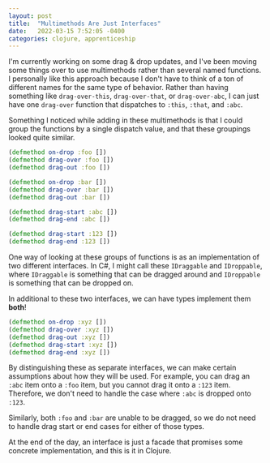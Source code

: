 ```yaml
---
layout: post
title:  "Multimethods Are Just Interfaces"
date:   2022-03-15 7:52:05 -0400
categories: clojure, apprenticeship
---
```


I'm currently working on some drag & drop updates, and I've been
moving some things over to use multimethods rather than several
named functions. I personally like this approach because I don't 
have to think of a ton of different names for the same type of 
behavior. Rather than having something like  `drag-over-this`, 
`drag-over-that`, or `drag-over-abc`, I can just have one `drag-over`
function that dispatches to `:this`, `:that`, and `:abc`. 

Something I noticed while adding in these multimethods is that
I could group the functions by a single dispatch value, and that 
these groupings looked quite similar.

````clojure
(defmethod on-drop :foo [])
(defmethod drag-over :foo [])
(defmethod drag-out :foo [])

(defmethod on-drop :bar [])
(defmethod drag-over :bar [])
(defmethod drag-out :bar [])

(defmethod drag-start :abc [])
(defmethod drag-end :abc [])

(defmethod drag-start :123 [])
(defmethod drag-end :123 [])
````

One way of looking at these groups of functions is as an implementation
of two different interfaces. In C#, I might call these `IDraggable` and
`IDroppable`, where `IDraggable` is something that can be dragged around
and `IDroppable` is something that can be dropped on. 

In additional to these two interfaces, we can have types implement them 
**both**!

````clojure
(defmethod on-drop :xyz [])
(defmethod drag-over :xyz [])
(defmethod drag-out :xyz [])
(defmethod drag-start :xyz [])
(defmethod drag-end :xyz [])
````

By distinguishing these as separate interfaces, we can make certain assumptions 
about how they will be used. For example, you can drag an `:abc` item onto a 
`:foo` item, but you cannot drag it onto a `:123` item. Therefore, we don't need
to handle the case where `:abc` is dropped onto `:123`.

Similarly, both `:foo` and `:bar` are unable to be dragged, so we do not need
to handle drag start or end cases for either of those types.

At the end of the day, an interface is just a facade that promises some concrete
implementation, and this is it in Clojure.
